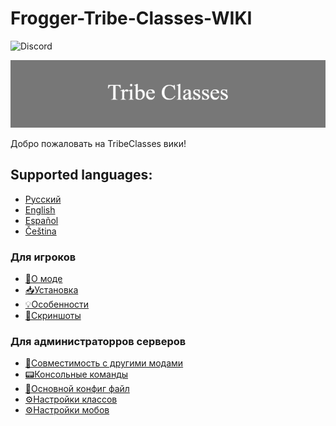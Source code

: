 # Frogger-Tribe-Classes-WIKI
![Discord](https://img.shields.io/discord/981889916080381992?label=Discord&style=plastic)

![Tribe Classes](images/Tribe_Classes.png)

Добро пожаловать на TribeClasses вики!

## Supported languages:
  * [Русский](https://github.com/FroggerHH/Frogger-Tribe-Classes-WIKI)
  * [English]()
  * [Español]()
  * [Čeština]()


### Для игроков 
* [📃О моде](https://github.com/FroggerHH/DungeonClases-WIKI/blob/main/About%20Frogger-Tribe-Classes.md) 
* [📥Установка](https://github.com/FroggerHH/Frogger-Tribe-Classes-WIKI/blob/main/Installation.md) 
* [💡Особенности](https://github.com/FroggerHH/Frogger-Tribe-Classes-WIKI/blob/main/Features.md)
* [📰Скриншоты](https://github.com/FroggerHH/Frogger-Tribe-Classes-WIKI/blob/main/Screenshots.md)

### Для администраторров серверов
* [🔧Совместимость с другими модами](https://github.com/FroggerHH/Frogger-Tribe-Classes-WIKI/blob/main/Compatibility.md)
* [📟Консольные команды](https://github.com/FroggerHH/Frogger-Tribe-Classes-WIKI/blob/main/TerminalCommands.md)
* [📒Основной конфиг файл](https://github.com/FroggerHH/Frogger-Tribe-Classes-WIKI/blob/main/MainConfig.md) 
* [⚙️Настройки классов](https://github.com/FroggerHH/Frogger-Tribe-Classes-WIKI/blob/main/LevelTree.md) 
* [⚙️Настройки мобов](https://github.com/FroggerHH/Frogger-Tribe-Classes-WIKI/blob/main/MonstersSettings.md) 
